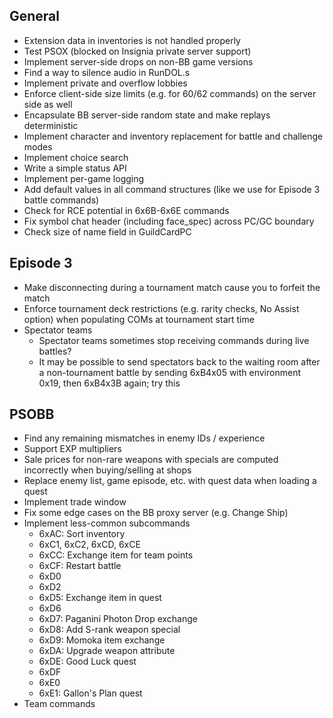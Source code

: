 ## General

- Extension data in inventories is not handled properly
- Test PSOX (blocked on Insignia private server support)
- Implement server-side drops on non-BB game versions
- Find a way to silence audio in RunDOL.s
- Implement private and overflow lobbies
- Enforce client-side size limits (e.g. for 60/62 commands) on the server side as well
- Encapsulate BB server-side random state and make replays deterministic
- Implement character and inventory replacement for battle and challenge modes
- Implement choice search
- Write a simple status API
- Implement per-game logging
- Add default values in all command structures (like we use for Episode 3 battle commands)
- Check for RCE potential in 6x6B-6x6E commands
- Fix symbol chat header (including face_spec) across PC/GC boundary
- Check size of name field in GuildCardPC

## Episode 3

- Make disconnecting during a tournament match cause you to forfeit the match
- Enforce tournament deck restrictions (e.g. rarity checks, No Assist option) when populating COMs at tournament start time
- Spectator teams
    - Spectator teams sometimes stop receiving commands during live battles?
    - It may be possible to send spectators back to the waiting room after a non-tournament battle by sending 6xB4x05 with environment 0x19, then 6xB4x3B again; try this

## PSOBB

- Find any remaining mismatches in enemy IDs / experience
- Support EXP multipliers
- Sale prices for non-rare weapons with specials are computed incorrectly when buying/selling at shops
- Replace enemy list, game episode, etc. with quest data when loading a quest
- Implement trade window
- Fix some edge cases on the BB proxy server (e.g. Change Ship)
- Implement less-common subcommands
    - 6xAC: Sort inventory
    - 6xC1, 6xC2, 6xCD, 6xCE
    - 6xCC: Exchange item for team points
    - 6xCF: Restart battle
    - 6xD0
    - 6xD2
    - 6xD5: Exchange item in quest
    - 6xD6
    - 6xD7: Paganini Photon Drop exchange
    - 6xD8: Add S-rank weapon special
    - 6xD9: Momoka item exchange
    - 6xDA: Upgrade weapon attribute
    - 6xDE: Good Luck quest
    - 6xDF
    - 6xE0
    - 6xE1: Gallon's Plan quest
- Team commands
